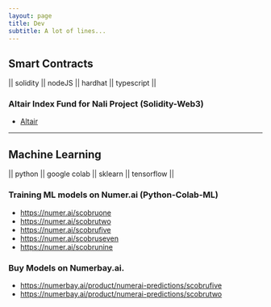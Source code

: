 ```yaml
---
layout: page
title: Dev 
subtitle: A lot of lines...
---
```


## Smart Contracts
|| solidity || nodeJS || hardhat || typescript ||

### Altair Index Fund for Nali Project (Solidity-Web3) 

- [Altair](https://app.nali.finance/altair-funds)

---

## Machine Learning
|| python || google colab || sklearn || tensorflow ||

### Training ML models on Numer.ai (Python-Colab-ML)

- https://numer.ai/scobruone
- https://numer.ai/scobrutwo
- https://numer.ai/scobrufive
- https://numer.ai/scobruseven
- https://numer.ai/scobrunine


### Buy Models on Numerbay.ai.

- https://numerbay.ai/product/numerai-predictions/scobrufive
- https://numerbay.ai/product/numerai-predictions/scobrutwo


